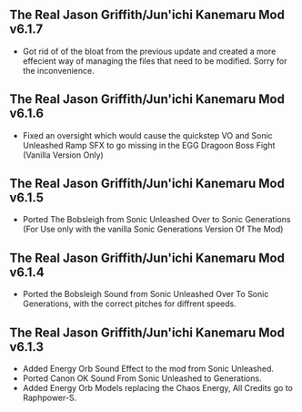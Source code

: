 ## The Real Jason Griffith/Jun'ichi Kanemaru Mod v6.1.7

-	Got rid of of the bloat from the previous update and created a more effecient way of managing the files that need to be modified. Sorry for the inconvenience.

## The Real Jason Griffith/Jun'ichi Kanemaru Mod v6.1.6
-	Fixed an oversight which would cause the quickstep VO and Sonic Unleashed Ramp SFX to go missing in the EGG Dragoon Boss Fight (Vanilla Version Only)



## The Real Jason Griffith/Jun'ichi Kanemaru Mod v6.1.5
- Ported The Bobsleigh from Sonic Unleashed Over to Sonic Generations (For Use only with the vanilla Sonic Generations Version Of The Mod)

## The Real Jason Griffith/Jun'ichi Kanemaru Mod v6.1.4

- Ported the Bobsleigh Sound from Sonic Unleashed Over To Sonic Generations, with the correct pitches for diffrent speeds. 


## The Real Jason Griffith/Jun'ichi Kanemaru Mod v6.1.3 
- Added Energy Orb Sound Effect to the mod from Sonic Unleashed.
- Ported Canon OK Sound From Sonic Unleashed to Generations.
- Added Energy Orb Models replacing the Chaos Energy, All Credits go to Raphpower-S.

